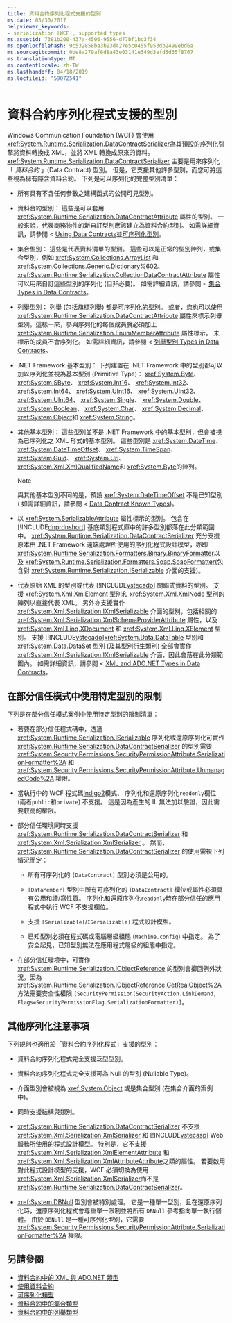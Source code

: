 ```yaml
---
title: 資料合約序列化程式支援的型別
ms.date: 03/30/2017
helpviewer_keywords:
- serialization [WCF], supported types
ms.assetid: 7381b200-437a-4506-9556-d77bf1bc3f34
ms.openlocfilehash: 9c532858ba3b93d427e5c0455f953db2499ebd6a
ms.sourcegitcommit: 0be8a279af6d8a43e03141e349d3efd5d35f8767
ms.translationtype: MT
ms.contentlocale: zh-TW
ms.lasthandoff: 04/18/2019
ms.locfileid: "59072541"
---
```

# <a name="types-supported-by-the-data-contract-serializer"></a>資料合約序列化程式支援的型別
Windows Communication Foundation (WCF) 會使用<xref:System.Runtime.Serialization.DataContractSerializer>為其預設的序列化引擎將資料轉換成 XML，並將 XML 轉換成原來的資料。 <xref:System.Runtime.Serialization.DataContractSerializer> 主要是用來序列化「 *資料合約* 」(Data Contract) 型別。 但是，它支援其他許多型別，而您可將這些視為擁有隱含資料合約。 下列是可以序列化的完整型別清單：  
  
-   所有具有不含任何參數之建構函式的公開可見型別。  
  
-   資料合約型別： 這些是可以套用 <xref:System.Runtime.Serialization.DataContractAttribute> 屬性的型別。 一般來說，代表商務物件的新自訂型別應該建立為資料合約型別。 如需詳細資訊，請參閱 < [Using Data Contracts](../../../../docs/framework/wcf/feature-details/using-data-contracts.md)並[可序列化型別](../../../../docs/framework/wcf/feature-details/serializable-types.md)。  
  
-   集合型別： 這些是代表資料清單的型別。 這些可以是正常的型別陣列，或集合型別，例如 <xref:System.Collections.ArrayList> 和 <xref:System.Collections.Generic.Dictionary%602>。 <xref:System.Runtime.Serialization.CollectionDataContractAttribute> 屬性可以用來自訂這些型別的序列化 (但非必要)。 如需詳細資訊，請參閱 <<c0> [ 集合 Types in Data Contracts](../../../../docs/framework/wcf/feature-details/collection-types-in-data-contracts.md)。  
  
-   列舉型別： 列舉 (包括旗標列舉) 都是可序列化的型別。 或者，您也可以使用 <xref:System.Runtime.Serialization.DataContractAttribute> 屬性來標示列舉型別，這樣一來，參與序列化的每個成員就必須加上 <xref:System.Runtime.Serialization.EnumMemberAttribute> 屬性標示。 未標示的成員不會序列化。 如需詳細資訊，請參閱 <<c0> [ 列舉型別 Types in Data Contracts](../../../../docs/framework/wcf/feature-details/enumeration-types-in-data-contracts.md)。  
  
-   .NET Framework 基本型別： 下列建置在 .NET Framework 中的型別都可以加以序列化並視為基本型別 (Primitive Type)： <xref:System.Byte>、 <xref:System.SByte>、 <xref:System.Int16>、 <xref:System.Int32>、 <xref:System.Int64>、 <xref:System.UInt16>、 <xref:System.UInt32>、 <xref:System.UInt64>、 <xref:System.Single>、 <xref:System.Double>、 <xref:System.Boolean>、 <xref:System.Char>、 <xref:System.Decimal>、 <xref:System.Object>和 <xref:System.String>。  
  
-   其他基本型別： 這些型別並不是 .NET Framework 中的基本型別，但會被視為已序列化之 XML 形式的基本型別。 這些型別是 <xref:System.DateTime>、 <xref:System.DateTimeOffset>、 <xref:System.TimeSpan>、 <xref:System.Guid>、 <xref:System.Uri>、 <xref:System.Xml.XmlQualifiedName>和 <xref:System.Byte>的陣列。  
  
    > [!NOTE]
    >  與其他基本型別不同的是，預設 <xref:System.DateTimeOffset> 不是已知型別 ( 如需詳細資訊，請參閱 < [Data Contract Known Types](../../../../docs/framework/wcf/feature-details/data-contract-known-types.md))。  
  
-   以 <xref:System.SerializableAttribute> 屬性標示的型別。 包含在 [!INCLUDE[dnprdnshort](../../../../includes/dnprdnshort-md.md)] 基底類別程式庫中的許多型別都落在此分類範圍中。 <xref:System.Runtime.Serialization.DataContractSerializer> 充分支援原本由 .NET Framework 遠端處理所使用的序列化程式設計模型，亦即 <xref:System.Runtime.Serialization.Formatters.Binary.BinaryFormatter>以及 <xref:System.Runtime.Serialization.Formatters.Soap.SoapFormatter>(包含對 <xref:System.Runtime.Serialization.ISerializable> 介面的支援)。  
  
-   代表原始 XML 的型別或代表 [!INCLUDE[vstecado](../../../../includes/vstecado-md.md)] 關聯式資料的型別。 支援 <xref:System.Xml.XmlElement> 型別和 <xref:System.Xml.XmlNode> 型別的陣列以直接代表 XML。 另外亦支援實作 <xref:System.Xml.Serialization.IXmlSerializable> 介面的型別，包括相關的 <xref:System.Xml.Serialization.XmlSchemaProviderAttribute> 屬性，以及 <xref:System.Xml.Linq.XDocument> 和 <xref:System.Xml.Linq.XElement> 型別。 支援 [!INCLUDE[vstecado](../../../../includes/vstecado-md.md)]<xref:System.Data.DataTable> 型別和 <xref:System.Data.DataSet> 型別 (及其型別衍生類別) 全部會實作 <xref:System.Xml.Serialization.IXmlSerializable> 介面，因此會落在此分類範圍內。 如需詳細資訊，請參閱 < [XML and ADO.NET Types in Data Contracts](../../../../docs/framework/wcf/feature-details/xml-and-ado-net-types-in-data-contracts.md)。  
  
## <a name="limitations-of-using-certain-types-in-partial-trust-mode"></a>在部分信任模式中使用特定型別的限制  
 下列是在部分信任模式案例中使用特定型別的限制清單：  
  
-   若要在部分信任程式碼中，透過 <xref:System.Runtime.Serialization.ISerializable> 序列化或還原序列化可實作 <xref:System.Runtime.Serialization.DataContractSerializer> 的型別需要 <xref:System.Security.Permissions.SecurityPermissionAttribute.SerializationFormatter%2A> 和 <xref:System.Security.Permissions.SecurityPermissionAttribute.UnmanagedCode%2A> 權限。  
  
-   當執行中的 WCF 程式碼[Indigo2](../../../../docs/framework/wcf/feature-details/partial-trust.md)模式、 序列化和還原序列化`readonly`欄位 (兩者`public`和`private`) 不支援。 這是因為產生的 IL 無法加以驗證，因此需要較高的權限。  
  
-   部分信任環境同時支援 <xref:System.Runtime.Serialization.DataContractSerializer> 和 <xref:System.Xml.Serialization.XmlSerializer> 。 然而， <xref:System.Runtime.Serialization.DataContractSerializer> 的使用需視下列情況而定：  
  
    -   所有可序列化的 `[DataContract]` 型別必須是公用的。  
  
    -   `[DataMember]` 型別中所有可序列化的 `[DataContract]` 欄位或屬性必須具有公用和讀/寫性質。 序列化和還原序列化`readonly`時在部分信任的應用程式中執行 WCF 不支援欄位。  
  
    -   支援 `[Serializable]`/`ISerializable]` 程式設計模型。  
  
    -   已知型別必須在程式碼或電腦層級組態 (`Machine.config`) 中指定。 為了安全起見，已知型別無法在應用程式層級的組態中指定。  
  
-   在部分信任環境中，可實作 <xref:System.Runtime.Serialization.IObjectReference> 的型別會擲回例外狀況，因為 <xref:System.Runtime.Serialization.IObjectReference.GetRealObject%2A> 方法需要安全性權限 `[SecurityPermission(SecurityAction.LinkDemand, Flags=SecurityPermissionFlag.SerializationFormatter)]`。  
  
## <a name="additional-notes-on-serialization"></a>其他序列化注意事項  
 下列規則也適用於「資料合約序列化程式」支援的型別：  
  
-   資料合約序列化程式完全支援泛型型別。  
  
-   資料合約序列化程式完全支援可為 Null 的型別 (Nullable Type)。  
  
-   介面型別會被視為 <xref:System.Object> 或是集合型別 (在集合介面的案例中)。  
  
-   同時支援結構與類別。  
  
-   <xref:System.Runtime.Serialization.DataContractSerializer> 不支援 <xref:System.Xml.Serialization.XmlSerializer> 和 [!INCLUDE[vstecasp](../../../../includes/vstecasp-md.md)] Web 服務所使用的程式設計模型。 特別是，它不支援 <xref:System.Xml.Serialization.XmlElementAttribute> 和 <xref:System.Xml.Serialization.XmlAttributeAttribute>之類的屬性。 若要啟用對此程式設計模型的支援，WCF 必須切換為使用<xref:System.Xml.Serialization.XmlSerializer>而不是<xref:System.Runtime.Serialization.DataContractSerializer>。  
  
-   <xref:System.DBNull> 型別會被特別處理。 它是一種單一型別，且在還原序列化時，還原序列化程式會尊重單一限制並將所有 `DBNull` 參考指向單一執行個體。 由於 `DBNull` 是一種可序列化型別，它需要 <xref:System.Security.Permissions.SecurityPermissionAttribute.SerializationFormatter%2A> 權限。  
  
## <a name="see-also"></a>另請參閱

- [資料合約中的 XML 與 ADO.NET 類型](../../../../docs/framework/wcf/feature-details/xml-and-ado-net-types-in-data-contracts.md)
- [使用資料合約](../../../../docs/framework/wcf/feature-details/using-data-contracts.md)
- [可序列化類型](../../../../docs/framework/wcf/feature-details/serializable-types.md)
- [資料合約中的集合類型](../../../../docs/framework/wcf/feature-details/collection-types-in-data-contracts.md)
- [資料合約中的列舉類型](../../../../docs/framework/wcf/feature-details/enumeration-types-in-data-contracts.md)
